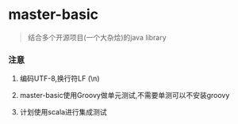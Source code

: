 # master-basic
>结合多个开源项目(一个大杂烩)的java library

### 注意

1. 编码UTF-8,换行符LF (\n)

2. master-basic使用Groovy做单元测试,不需要单测可以不安装groovy

3. 计划使用scala进行集成测试





[^_^]: 
    还是自己写的用起来顺手啊
    
